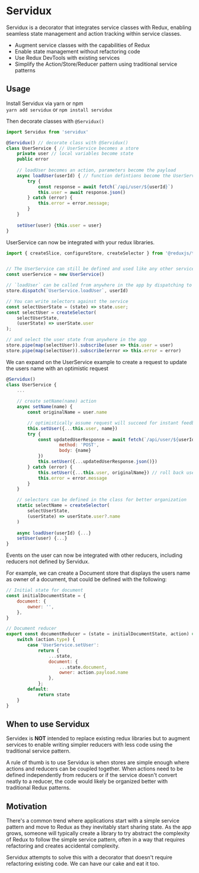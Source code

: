 # Servidux

Servidux is a decorator that integrates service classes with Redux, enabling seamless state management and action tracking within service classes.

- Augment service classes with the capabilities of Redux
- Enable state management without refactoring code
- Use Redux DevTools with existing services
- Simplify the Action/Store/Reducer pattern using traditional service patterns

## Usage

Install Servidux via yarn or npm \
`yarn add servidux` or `npm install servidux`

Then decorate classes with `@Servidux()`
```js
import Servidux from 'servidux'

@Servidux() // decorate class with @Servidux()
class UserService { // UserService becomes a store
    private user // local variables become state
    public error
    
    // loadUser becomes an action, parameters become the payload
    async loadUser(userId) { // function defintions become the UserService reducer
        try {
            const response = await fetch(`/api/user/${userId}`)
            this.user = await response.json()
        } catch (error) {
            this.error = error.message;
        }
    }
    
    setUser(user) {this.user = user}
}
```

UserService can now be integrated with your redux libraries.
```js
import { createSlice, configureStore, createSelector } from '@reduxjs/toolkit';


// The UserService can still be defined and used like any other service
const userService = new UserService()

// `loadUser` can be called from anywhere in the app by dispatching to the store
store.dispatch(`UserService.loadUser`, userId)

// You can write selectors against the service
const selectUserState = (state) => state.user;
const selectUser = createSelector(
    selectUserState,
    (userState) => userState.user
);

// and select the user state from anywhere in the app
store.pipe(map(selectUser)).subscribe(user => this.user = user)
store.pipe(map(selectUser)).subscribe(error => this.error = error)
```

We can expand on the UserService example to create a request to update the users name with an optimistic request

```js
@Servidux()
class UserService {
    ...
    
    // create setName(name) action
    async setName(name) {
        const originalName = user.name

        // optimistically assume request will succeed for instant feedback
        this.setUser({...this.user, name})
        try {
            const updatedUserResponse = await fetch(`/api/user/${userId}`, {
                    method: 'POST',
                    body: {name}
            })
            this.setUser({...updatedUserResponse.json()})
        } catch (error) {
            this.setUser({...this.user, originalName}) // roll back users name on failure
            this.error = error.message
        }
    }

    // selectors can be defined in the class for better organization
    static selectName = createSelector(
        selectUserState,
        (userState) => userState.user?.name
    )
    
    async loadUser(userId) {...}
    setUser(user) {...}
}
```
Events on the user can now be integrated with other reducers, including reducers not defined by Servidux.

For example, we can create a Document store that displays the users name as owner of a document,
that could be defined with the following:

```js
// Initial state for document
const initialDocumentState = {
    document: {
        owner: '',
    },
}

// Document reducer
export const documentReducer = (state = initialDocumentState, action) => {
    switch (action.type) {
        case 'UserService.setUser':
            return {
                ...state,
                document: {
                    ...state.document,
                    owner: action.payload.name
                },
            };
        default:
            return state
    }
}
```

## When to use Servidux
Servidex is **NOT** intended to replace existing redux libraries but to augment services to enable writing
simpler reducers with less code using the traditional service pattern.

A rule of thumb is to use Servidux is when stores are simple enough where actions and reducers can be coupled together.
When actions need to be defined independently from reducers or if the service doesn't convert neatly to a reducer, the code
would likely be organized better with traditional Redux patterns.

## Motivation

There's a common trend where applications start with a simple service pattern and move to Redux as they inevitably start sharing state.
As the app grows, someone will typically create a library to try abstract the complexity of Redux to follow the simple service pattern,
often in a way that requires refactoring and creates accidental complexity.

Servidux attempts to solve this with a decorator that doesn't require refactoring existing code. We can have our cake and eat it too.

